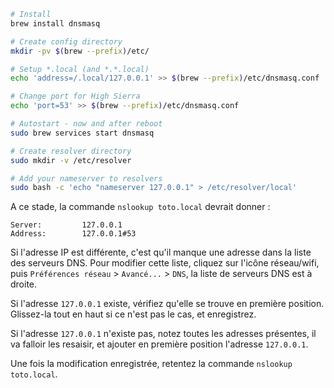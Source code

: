 ```sh
# Install
brew install dnsmasq

# Create config directory
mkdir -pv $(brew --prefix)/etc/

# Setup *.local (and *.*.local)
echo 'address=/.local/127.0.0.1' >> $(brew --prefix)/etc/dnsmasq.conf

# Change port for High Sierra
echo 'port=53' >> $(brew --prefix)/etc/dnsmasq.conf

# Autostart - now and after reboot
sudo brew services start dnsmasq

# Create resolver directory
sudo mkdir -v /etc/resolver

# Add your nameserver to resolvers
sudo bash -c 'echo "nameserver 127.0.0.1" > /etc/resolver/local'
```

A ce stade, la commande `nslookup toto.local` devrait donner :

````
Server:         127.0.0.1
Address:        127.0.0.1#53
````

Si l'adresse IP est différente, c'est qu'il manque une adresse dans la liste des serveurs DNS. Pour modifier cette liste, cliquez sur l'icône réseau/wifi, puis `Préférences réseau` > `Avancé...` > `DNS`, la liste de serveurs DNS est à droite.

Si l'adresse `127.0.0.1` existe, vérifiez qu'elle se trouve en première position. Glissez-la tout en haut si ce n'est pas le cas, et enregistrez.

Si l'adresse `127.0.0.1` n'existe pas, notez toutes les adresses présentes, il va falloir les resaisir, et ajouter en première position l'adresse `127.0.0.1`.

Une fois la modification enregistrée, retentez la commande `nslookup toto.local`.
